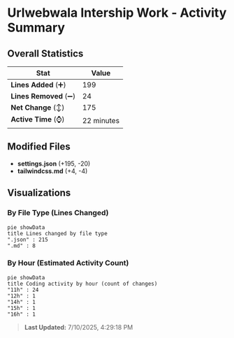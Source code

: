 # Urlwebwala Intership Work - Activity Summary 

## Overall Statistics

| Stat                   | Value                                                             |
| ---------------------- | ----------------------------------------------------------------- |
| **Lines Added** (➕)   | 199                                          |
| **Lines Removed** (➖) | 24                                        |
| **Net Change** (↕)    | 175                |
| **Active Time** (⌚)   | 22 minutes |


## Modified Files
- **settings.json** (+195, -20)
- **tailwindcss.md** (+4, -4)

## Visualizations

### By File Type (Lines Changed)

```mermaid
pie showData
title Lines changed by file type
".json" : 215
".md" : 8
```

### By Hour (Estimated Activity Count)

```mermaid
pie showData
title Coding activity by hour (count of changes)
"11h" : 24
"12h" : 1
"14h" : 1
"15h" : 1
"16h" : 1
```


> **Last Updated:** 7/10/2025, 4:29:18 PM